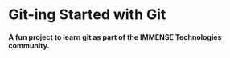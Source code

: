 # Git-ing Started with Git

#### A fun project to learn git as part of the **IMMENSE Technologies** community.